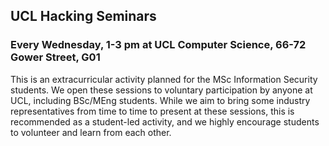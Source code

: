 ## UCL Hacking Seminars

### Every Wednesday, 1-3 pm at UCL Computer Science, 66-72 Gower Street, G01 

This is an extracurricular activity planned for the MSc Information Security students. We open these sessions to voluntary participation by anyone at UCL, including BSc/MEng students. While we aim to bring some industry representatives from time to time to present at these sessions, this is recommended as a student-led activity, and we highly encourage students to volunteer and learn from each other.
